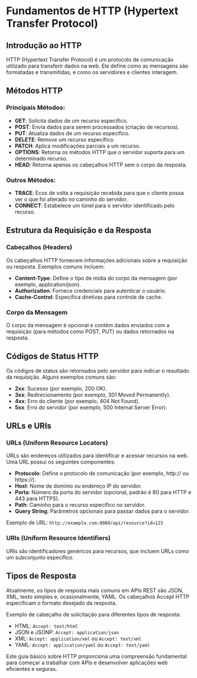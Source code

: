 # Fundamentos de HTTP (Hypertext Transfer Protocol)

## Introdução ao HTTP

HTTP (Hypertext Transfer Protocol) é um protocolo de comunicação utilizado para transferir dados na web. Ele define como as mensagens são formatadas e transmitidas, e como os servidores e clientes interagem.

## Métodos HTTP

### Principais Métodos:

- **GET**: Solicita dados de um recurso específico.
- **POST**: Envia dados para serem processados (criação de recursos).
- **PUT**: Atualiza dados de um recurso específico.
- **DELETE**: Remove um recurso específico.
- **PATCH**: Aplica modificações parciais a um recurso.
- **OPTIONS**: Retorna os métodos HTTP que o servidor suporta para um determinado recurso.
- **HEAD**: Retorna apenas os cabeçalhos HTTP sem o corpo da resposta.

### Outros Métodos:

- **TRACE**: Ecos de volta a requisição recebida para que o cliente possa ver o que foi alterado no caminho do servidor.
- **CONNECT**: Estabelece um túnel para o servidor identificado pelo recurso.

## Estrutura da Requisição e da Resposta

### Cabeçalhos (Headers)

Os cabeçalhos HTTP fornecem informações adicionais sobre a requisição ou resposta. Exemplos comuns incluem:

- **Content-Type**: Define o tipo de mídia do corpo da mensagem (por exemplo, application/json).
- **Authorization**: Fornece credenciais para autenticar o usuário.
- **Cache-Control**: Especifica diretivas para controle de cache.

### Corpo da Mensagem

O corpo da mensagem é opcional e contém dados enviados com a requisição (para métodos como POST, PUT) ou dados retornados na resposta.

## Códigos de Status HTTP

Os códigos de status são retornados pelo servidor para indicar o resultado da requisição. Alguns exemplos comuns são:

- **2xx**: Sucesso (por exemplo, 200 OK).
- **3xx**: Redirecionamento (por exemplo, 301 Moved Permanently).
- **4xx**: Erro do cliente (por exemplo, 404 Not Found).
- **5xx**: Erro do servidor (por exemplo, 500 Internal Server Error).

## URLs e URIs

### URLs (Uniform Resource Locators)

URLs são endereços utilizados para identificar e acessar recursos na web. Uma URL possui os seguintes componentes:

- **Protocolo**: Define o protocolo de comunicação (por exemplo, http:// ou https://).
- **Host**: Nome de domínio ou endereço IP do servidor.
- **Porta**: Número da porta do servidor (opcional, padrão é 80 para HTTP e 443 para HTTPS).
- **Path**: Caminho para o recurso específico no servidor.
- **Query String**: Parâmetros opcionais para passar dados para o servidor.

Exemplo de URL: `http://example.com:8080/api/resource?id=123`

### URIs (Uniform Resource Identifiers)

URIs são identificadores genéricos para recursos, que incluem URLs como um subconjunto específico.

## Tipos de Resposta

Atualmente, os tipos de resposta mais comuns em APIs REST são JSON, XML, texto simples e, ocasionalmente, YAML. Os cabeçalhos Accept HTTP especificam o formato desejado da resposta.

Exemplo de cabeçalho de solicitação para diferentes tipos de resposta:

- HTML: `Accept: text/html`
- JSON e JSONP: `Accept: application/json`
- XML: `Accept: application/xml` ou `Accept: text/xml`
- YAML: `Accept: application/yaml` ou `Accept: text/yaml`

Este guia básico sobre HTTP proporciona uma compreensão fundamental para começar a trabalhar com APIs e desenvolver aplicações web eficientes e seguras.
